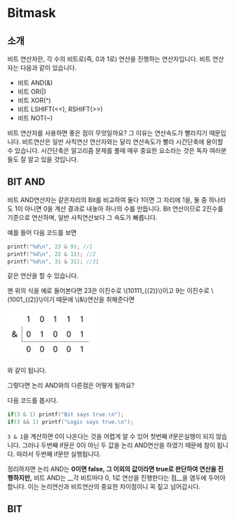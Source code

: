 # Bitmask

## 소개

비트 연산자란, 각 수의 비트로(즉, 0과 1로) 연산을 진행하는 연산자입니다. 비트 연산자는 다음과 같이 있습니다.

* 비트 AND(&)
* 비트 OR(|)
* 비트 XOR(^)
* 비트 LSHIFT(<<), RSHIFT(>>)
* 비트 NOT(~)

비트 연산자를 사용하면 좋은 점이 무엇일까요? 그 이유는 연산속도가 빨라지기 때문입니다. 비트연산은 일반 사칙연산 연산자와는 달리 연산속도가 빨라 시간단축에 용이할 수 있습니다. 시간단축은 알고리즘 문제를 풀때 매우 중요한 요소라는 것은 독자 여러분들도 잘 알고 있을 것입니다.

## BIT AND

비트 AND연산자는 같은자리의 Bit를 비교하여 둘다 1이면 그 자리에 1을, 둘 중 하나라도 1이 아니면 0을 계산 결과로 내놓아 하나의 수를 만듭니다. Bit 연산이므로 2진수를 기준으로 연산하며, 일반 사칙연산보다 그 속도가 빠릅니다.

예를 들어 다음 코드를 보면

``` c++
printf("%d\n", 23 & 9); //1
printf("%d\n", 22 & 11); //2
printf("%d\n", 31 & 31); //31
```

같은 연산을 할 수 있습니다.

맨 위의 식을 예로 들어본다면 23은 이진수로 \\(10111_{(2)}\\)이고 9는 이진수로 \\(1001_{(2)}\\)이기 때문에 \\(&\\)연산을 취해준다면

<img src="./bitmask1.png" width = 200 >

와 같이 됩니다.

그렇다면 논리 AND와의 다른점은 어떻게 될까요? 

다음 코드를 봅시다.

``` c++
if(3 & 1) printf("Bit says true.\n");
if(3 && 1) printf("Logic says true.\n");
```

`3 & 1`을 계산하면 0이 나온다는 것을 어렵게 알 수 있어 첫번째 if문은실행이 되지 않습니다. 그러나 두번째 if문은 0이 아닌 두 값을 논리 AND연산을 하였기 때문에 참이 됩니다. 따라서 두번째 if문만 실행됩니다.

정리하자면 논리 AND는 __0이면 false, 그 이외의 값이라면 true로 판단하여 연산을 진행하지만,__ 비트 AND는 __각 비트마다 0, 1로 연산을 진행한다는 점__을 염두에 두어야 합니다. 이는 논리연산과 비트연산의 중요한 차이점이니 꼭 짚고 넘어갑시다.

## BIT 

